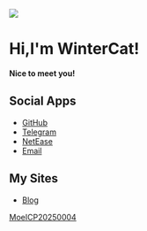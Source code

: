 ![](https://file.ghriver.top/avatar.png)
# Hi,I'm WinterCat!
**Nice to meet you!**

## Social Apps
- [GitHub](https://github.com/awaidea)
- [Telegram](https://t.me/ghriver)
- [NetEase](https://music.163.com/#/user/home?id=4015082844)
- [Email](mailto:haoyu_ovo@163.com)

## My Sites
- [Blog](https://blog.catp.cc)

[MoeICP20250004](https://icp.gov.moe/?keyword=20250004)
